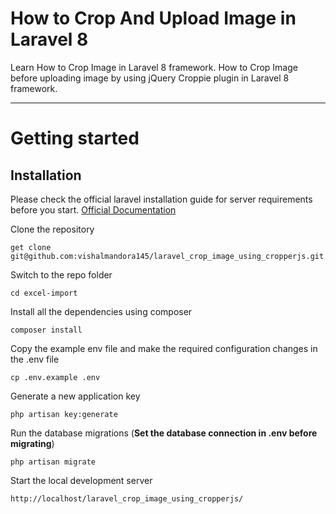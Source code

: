 # How to Crop And Upload Image in Laravel 8


Learn How to Crop Image in Laravel 8 framework. How to Crop Image before uploading image by using jQuery Croppie plugin in Laravel 8 framework. 

----------

# Getting started

## Installation

Please check the official laravel installation guide for server requirements before you start. [Official Documentation](https://laravel.com/docs/7.x/installation)


Clone the repository

    get clone git@github.com:vishalmandora145/laravel_crop_image_using_cropperjs.git

Switch to the repo folder

    cd excel-import

Install all the dependencies using composer

    composer install

Copy the example env file and make the required configuration changes in the .env file

    cp .env.example .env

Generate a new application key

    php artisan key:generate


Run the database migrations (**Set the database connection in .env before migrating**)

    php artisan migrate

Start the local development server

    http://localhost/laravel_crop_image_using_cropperjs/



